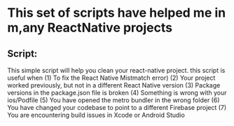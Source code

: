 # This set of scripts have helped me in m,any ReactNative projects

## Script:  

This simple script will help you clean your react-native project. this script is useful when 
  (1) To fix the React Native Mistmatch error)
  (2) Your project worked previously, but not in a different React Native version
  (3) Package versions in the package.json file is broken
  (4) Something is wrong with your ios/Podfile
  (5) You have opened the metro bundler in the wrong folder
  (6) You have changed your codebase to point to a different Firebase project
  (7) You are encountering build issues in Xcode or Android Studio
